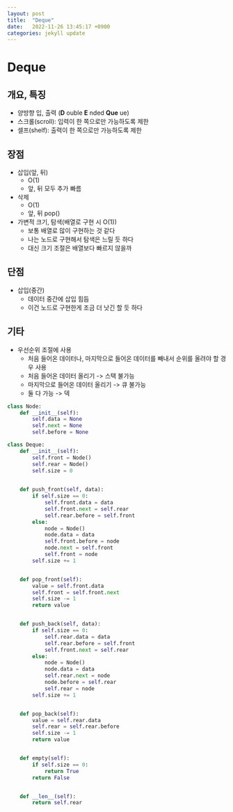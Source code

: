 ```yaml
---
layout: post
title:  "Deque"
date:   2022-11-26 13:45:17 +0900
categories: jekyll update
---
```

# Deque

## 개요, 특징
* 양방향 입, 출력 (**D** ouble **E** nded **Que** ue)
* 스크롤(scroll): 입력이 한 쪽으로만 가능하도록 제한
* 셀프(shelf): 출력이 한 쪽으로만 가능하도록 제한

## 장점
* 삽입(앞, 뒤) 
    - O(1)
    - 앞, 뒤 모두 추가 빠름
* 삭제
    - O(1)
    - 앞, 뒤 pop()
* 가변적 크기, 탐색(배열로 구현 시 O(1))
    - 보통 배열로 많이 구현하는 것 같다
    - 나는 노드로 구현해서 탐색은 느릴 듯 하다
    - 대신 크기 조절은 배열보다 빠르지 않을까
## 단점
* 삽입(중간)
    - 데이터 중간에 삽입 힘듬
    - 이건 노드로 구현한게 조금 더 낫긴 할 듯 하다

## 기타
- 우선순위 조절에 사용
    - 처음 들어온 데이터나, 마지막으로 들어온 데이터를 빼내서 순위를 올려야 할 경우 사용
    - 처음 들어온 데이터 올리기 -> 스택 불가능 
    - 마지막으로 들어온 데이터 올리기 -> 큐 불가능
    - 둘 다 가능 -> 덱


```python
class Node:
    def __init__(self):
        self.data = None
        self.next = None
        self.before = None

class Deque:
    def __init__(self):
        self.front = Node()
        self.rear = Node()
        self.size = 0

        
    def push_front(self, data):
        if self.size == 0:
            self.front.data = data
            self.front.next = self.rear
            self.rear.before = self.front
        else:  
            node = Node()
            node.data = data
            self.front.before = node
            node.next = self.front
            self.front = node
        self.size += 1


    def pop_front(self):
        value = self.front.data
        self.front = self.front.next
        self.size -= 1
        return value


    def push_back(self, data):
        if self.size == 0:
            self.rear.data = data
            self.rear.before = self.front
            self.front.next = self.rear
        else:
            node = Node()
            node.data = data
            self.rear.next = node
            node.before = self.rear
            self.rear = node
        self.size += 1


    def pop_back(self):
        value = self.rear.data
        self.rear = self.rear.before
        self.size -= 1
        return value


    def empty(self):
        if self.size == 0:
            return True
        return False 


    def __len__(self):
        return self.rear

```